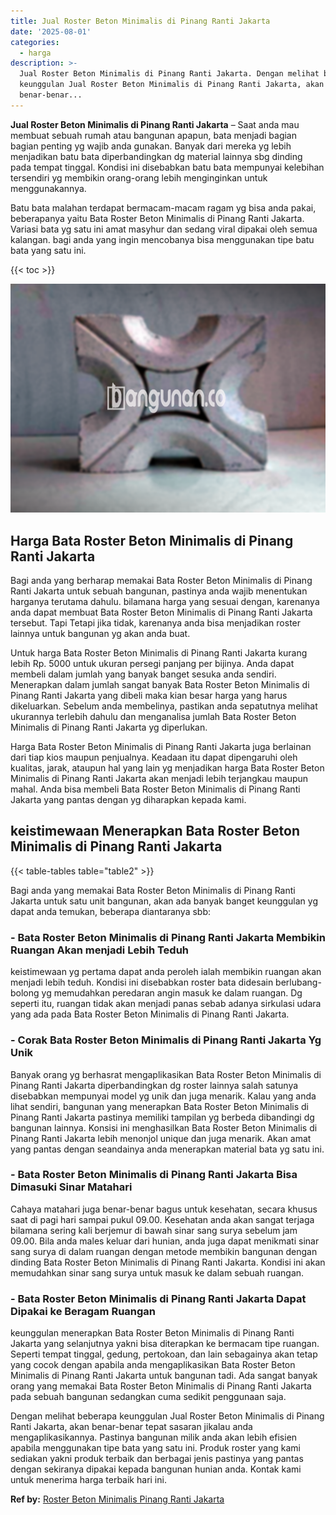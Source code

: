 ```yaml
---
title: Jual Roster Beton Minimalis di Pinang Ranti Jakarta
date: '2025-08-01'
categories:
  - harga
description: >-
  Jual Roster Beton Minimalis di Pinang Ranti Jakarta. Dengan melihat beberapa
  keunggulan Jual Roster Beton Minimalis di Pinang Ranti Jakarta, akan
  benar-benar...
---
```


**Jual Roster Beton Minimalis di Pinang Ranti Jakarta** – Saat anda mau membuat sebuah rumah atau bangunan apapun, bata menjadi bagian bagian penting yg wajib anda gunakan. Banyak dari mereka yg lebih menjadikan batu bata diperbandingkan dg material lainnya sbg dinding pada tempat tinggal. Kondisi ini disebabkan batu bata mempunyai kelebihan tersendiri yg membikin orang-orang lebih menginginkan untuk menggunakannya.

Batu bata malahan terdapat bermacam-macam ragam yg bisa anda pakai, beberapanya yaitu Bata Roster Beton Minimalis di Pinang Ranti Jakarta. Variasi bata yg satu ini amat masyhur dan sedang viral dipakai oleh semua kalangan. bagi anda yang ingin mencobanya bisa menggunakan tipe batu bata yang satu ini.

{{< toc >}}

![Jual Roster Beton Minimalis di Pinang Ranti Jakarta](/images/bata-roster-minimalis-15.png)

## Harga Bata Roster Beton Minimalis di Pinang Ranti Jakarta

Bagi anda yang berharap memakai Bata Roster Beton Minimalis di Pinang Ranti Jakarta untuk sebuah bangunan, pastinya anda wajib menentukan harganya terutama dahulu. bilamana harga yang sesuai dengan, karenanya anda dapat membuat Bata Roster Beton Minimalis di Pinang Ranti Jakarta tersebut. Tapi Tetapi jika tidak, karenanya anda bisa menjadikan roster lainnya untuk bangunan yg akan anda buat.

Untuk harga Bata Roster Beton Minimalis di Pinang Ranti Jakarta kurang lebih Rp. 5000 untuk ukuran persegi panjang per bijinya. Anda dapat membeli dalam jumlah yang banyak banget sesuka anda sendiri. Menerapkan dalam jumlah sangat banyak Bata Roster Beton Minimalis di Pinang Ranti Jakarta yang dibeli maka kian besar harga yang harus dikeluarkan. Sebelum anda membelinya, pastikan anda sepatutnya melihat ukurannya terlebih dahulu dan menganalisa jumlah Bata Roster Beton Minimalis di Pinang Ranti Jakarta yg diperlukan.

Harga Bata Roster Beton Minimalis di Pinang Ranti Jakarta juga berlainan dari tiap kios maupun penjualnya. Keadaan itu dapat dipengaruhi oleh kualitas, jarak, ataupun hal yang lain yg menjadikan harga Bata Roster Beton Minimalis di Pinang Ranti Jakarta akan menjadi lebih terjangkau maupun mahal. Anda bisa membeli Bata Roster Beton Minimalis di Pinang Ranti Jakarta yang pantas dengan yg diharapkan kepada kami.

## keistimewaan Menerapkan Bata Roster Beton Minimalis di Pinang Ranti Jakarta

{{< table-tables table="table2" >}}

Bagi anda yang memakai Bata Roster Beton Minimalis di Pinang Ranti Jakarta untuk satu unit bangunan, akan ada banyak banget keunggulan yg dapat anda temukan, beberapa diantaranya sbb:

### \- Bata Roster Beton Minimalis di Pinang Ranti Jakarta Membikin Ruangan Akan menjadi Lebih Teduh

keistimewaan yg pertama dapat anda peroleh ialah membikin ruangan akan menjadi lebih teduh. Kondisi ini disebabkan roster bata didesain berlubang-bolong yg memudahkan peredaran angin masuk ke dalam ruangan. Dg seperti itu, ruangan tidak akan menjadi panas sebab adanya sirkulasi udara yang ada pada Bata Roster Beton Minimalis di Pinang Ranti Jakarta.

### \- Corak Bata Roster Beton Minimalis di Pinang Ranti Jakarta Yg Unik

Banyak orang yg berhasrat mengaplikasikan Bata Roster Beton Minimalis di Pinang Ranti Jakarta diperbandingkan dg roster lainnya salah satunya disebabkan mempunyai model yg unik dan juga menarik. Kalau yang anda lihat sendiri, bangunan yang menerapkan Bata Roster Beton Minimalis di Pinang Ranti Jakarta pastinya memiliki tampilan yg berbeda dibandingi dg bangunan lainnya. Konsisi ini menghasilkan Bata Roster Beton Minimalis di Pinang Ranti Jakarta lebih menonjol unique dan juga menarik. Akan amat yang pantas dengan seandainya anda menerapkan material bata yg satu ini.

### \- Bata Roster Beton Minimalis di Pinang Ranti Jakarta Bisa Dimasuki Sinar Matahari

Cahaya matahari juga benar-benar bagus untuk kesehatan, secara khusus saat di pagi hari sampai pukul 09.00. Kesehatan anda akan sangat terjaga bilamana sering kali berjemur di bawah sinar sang surya sebelum jam 09.00. Bila anda males keluar dari hunian, anda juga dapat menikmati sinar sang surya di dalam ruangan dengan metode membikin bangunan dengan dinding Bata Roster Beton Minimalis di Pinang Ranti Jakarta. Kondisi ini akan memudahkan sinar sang surya untuk masuk ke dalam sebuah ruangan.

### \- Bata Roster Beton Minimalis di Pinang Ranti Jakarta Dapat Dipakai ke Beragam Ruangan

keunggulan menerapkan Bata Roster Beton Minimalis di Pinang Ranti Jakarta yang selanjutnya yakni bisa diterapkan ke bermacam tipe ruangan. Seperti tempat tinggal, gedung, pertokoan, dan lain sebagainya akan tetap yang cocok dengan apabila anda mengaplikasikan Bata Roster Beton Minimalis di Pinang Ranti Jakarta untuk bangunan tadi. Ada sangat banyak orang yang memakai Bata Roster Beton Minimalis di Pinang Ranti Jakarta pada sebuah bangunan sedangkan cuma sedikit penggunaan saja.

Dengan melihat beberapa keunggulan Jual Roster Beton Minimalis di Pinang Ranti Jakarta, akan benar-benar tepat sasaran jikalau anda mengaplikasikannya. Pastinya bangunan milik anda akan lebih efisien apabila menggunakan tipe bata yang satu ini. Produk roster yang kami sediakan yakni produk terbaik dan berbagai jenis pastinya yang pantas dengan sekiranya dipakai kepada bangunan hunian anda. Kontak kami untuk menerima harga terbaik hari ini.

**Ref by:** [Roster Beton Minimalis Pinang Ranti Jakarta](https://id.wikipedia.org/wiki/Roster)
